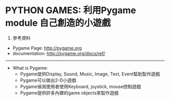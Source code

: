 # PYTHON GAMES: 利用Pygame module 自己創造的小遊戲

1. 參考資料
  * Pygame Page: http://pygame.org 
  * documentation: http://pygame.org/docs/ref/
 ------

* What is Pygame:
  * Pygame提供Display, Sound, Music, Image, Text, Event幫助製作遊戲
  * Pygame可以做出2-D小遊戲
  * Pygame偵測使用者使用Keyboard, joystick, mouse控制遊戲
  * Pygame提供許多內建的game objects來製作遊戲
